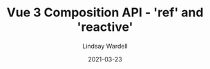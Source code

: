 ---
url: "https://labs.thisdot.co/blog/vue-3-composition-api-ref-and-reactive"
date: 2021-03-23
title: "Vue 3 Composition API - 'ref' and 'reactive'"
author: "Lindsay Wardell"
image: "/blog/vue-3-ref-reactive.png"
tags:
  - Vue
  - Javascript
  - Web Development
snippet: 
---